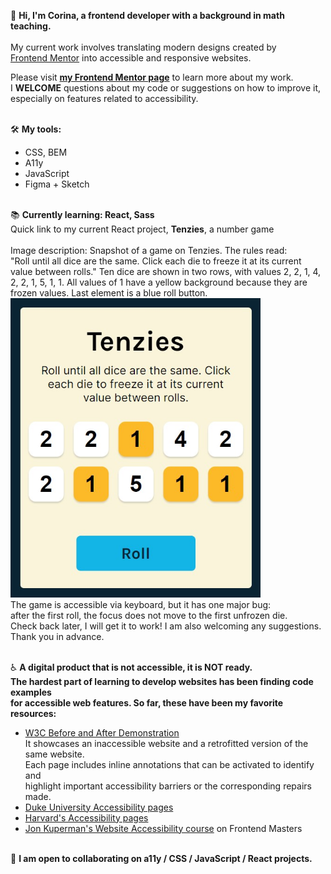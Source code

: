 👋 **Hi, I'm Corina, a frontend developer with a background in math teaching.**
<br>
<br> My current work involves translating modern designs created by 
<br> [Frontend Mentor](https://www.frontendmentor.io) into accessible and responsive websites.

Please visit **[my Frontend Mentor page](https://www.frontendmentor.io/profile/Cor-Ina)** to learn more about my work.
<br>I **WELCOME** questions about my code or suggestions on how to improve it, <br>especially on features related to accessibility.



<br>🛠 **My tools:**
- CSS, BEM
- A11y
- JavaScript
- Figma + Sketch

<br>📚 **Currently learning: React, Sass**
<br>Quick link to my current React project, **Tenzies**, a number game
<br>
<br>Image description: Snapshot of a game on Tenzies. The rules read:
<br>"Roll until all dice are the same. Click each die to freeze it at its current
<br> value between rolls." Ten dice are shown in two rows, with values 2, 2, 1, 4,
<br>  2, 2, 1, 5, 1, 1. All values of 1 have a yellow background because they are 
<br>frozen values. Last element is a blue roll button.
<br>
[<img alt="Screenshot of the Tenzies game. " src="./images/Tenzies.jpg" width="400" height="auto">](https://corina-tenzies.netlify.app/)
<br>The game is accessible via keyboard, but it has one major bug: 
<br>after the first roll, the focus does not move to the first unfrozen die.
<br>Check back later, I will get it to work! I am also welcoming any suggestions.
<br>Thank you in advance.



<br>♿️ **A digital product that is not accessible, it is NOT ready.
<br>The hardest part of learning to develop websites has been finding code examples
<br>for accessible web features. So far, these have been my favorite resources:**
  - [W3C Before and After Demonstration](https://www.w3.org/WAI/demos/bad/)
  <br>It showcases an inaccessible website and a retrofitted version of the same website. 
  <br>Each page includes inline annotations that can be activated to identify and
  <br>highlight important accessibility barriers or the corresponding repairs made. 
  - [Duke University Accessibility pages](https://web.accessibility.duke.edu/how/web-development/)
  - [Harvard's Accessibility pages](https://accessibility.huit.harvard.edu/content-creators)
  - [Jon Kuperman's Website Accessibility course](https://frontendmasters.com/courses/accessibility-v2/) on Frontend Masters
                         
<br>👷 **I am open to collaborating on a11y / CSS / JavaScript / React projects.**
